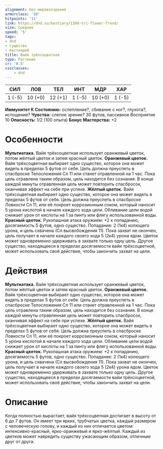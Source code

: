 ```yaml
---
alignment: без мировоззрения
armorclass: '10'
hitpoints: '11'
link: https://dnd.su/bestiary/1399-tri-flower-frond/
size: Среднее
speed: '5'
tags:
- dnd
- существо
- бестиарий
title: Вайя трёхсоцветная
type: Растение
cr: '0.5'
cssclasses:
    - dnd
---
```



| СИЛ | ЛОВ | ТЕЛ | ИНТ | МДР | ХАР |
|---|---|---|---|---|---|
| 1 (-5) | 10 (+0) | 12 (+1) | 1 (-5) | 10 (+0) | 1 (-5) |
**Иммунитет К Состоянию:** ослепление?, сбивание с ног?, глухота?, истощение?
**Чувства:** слепое зрение? 30 футов, пассивное Восприятие 10
**Опасность:** 1/2 (100 опыта)
**Бонус Мастерства:** +2


# Особенности
**Мультиатака.** Вайя трёхсоцветная использует оранжевый цветок, потом жёлтый цветок и затем красный цветок.
**Оранжевый цветок.** Вайя трёхсоцветная выбирает одно существо, которое она может видеть в пределах 5 футов от себя. Цель должна преуспеть в спасброске Телосложения Сл 11 или станет отравленной на 1 час. Пока цель отравлена таким образом, цель находится без сознания. В конце каждой минуты отравленная цель может повторить спасбросок, оканчивая эффект на себе при успехе.
**Жёлтый цветок.** Вайя трёхсоцветная выбирает одно существо, которое она может видеть в пределах 5 футов от себя. Цель должна преуспеть в спасброске Ловкости Сл 11, или её покроет коррозионным соком, который наносит 5 урона кислотой в начале каждого хода цели. Обливание цели водой снижает урон от кислоты на 1 за пинту или флягу использованной воды.
**Красный цветок.** Рукопашная атака оружием: +2 к попаданию, досягаемость 5 футов, одно существо. Попадание: 2 (1к4) колющего урона, и цель схвачена (Сл высвобождения 11). Пока захват не окончен, цель получает в начале каждого своего хода 5 (2к4) урона ядом. Цветок может одновременно удерживать в захвате только одну цель. Другое существо, находящееся в пределах досягаемости вайи трёхсоцветной, может использовать своё действие, чтобы закончить захват на цели.


# Действия
**Мультиатака.** Вайя трёхсоцветная использует оранжевый цветок, потом жёлтый цветок и затем красный цветок.
**Оранжевый цветок.** Вайя трёхсоцветная выбирает одно существо, которое она может видеть в пределах 5 футов от себя. Цель должна преуспеть в спасброске Телосложения Сл 11 или станет отравленной на 1 час. Пока цель отравлена таким образом, цель находится без сознания. В конце каждой минуты отравленная цель может повторить спасбросок, оканчивая эффект на себе при успехе.
**Жёлтый цветок.** Вайя трёхсоцветная выбирает одно существо, которое она может видеть в пределах 5 футов от себя. Цель должна преуспеть в спасброске Ловкости Сл 11, или её покроет коррозионным соком, который наносит 5 урона кислотой в начале каждого хода цели. Обливание цели водой снижает урон от кислоты на 1 за пинту или флягу использованной воды.
**Красный цветок.** Рукопашная атака оружием: +2 к попаданию, досягаемость 5 футов, одно существо. Попадание: 2 (1к4) колющего урона, и цель схвачена (Сл высвобождения 11). Пока захват не окончен, цель получает в начале каждого своего хода 5 (2к4) урона ядом. Цветок может одновременно удерживать в захвате только одну цель. Другое существо, находящееся в пределах досягаемости вайи трёхсоцветной, может использовать своё действие, чтобы закончить захват на цели.


# Описание
Когда полностью вырастает, вайя трёхсоцветная достигает в высоту от 6 до 7 футов. Он имеет три ярких, трубчатых цветка, каждый размером с человеческую голову, и каждый из них отличается цветом: интенсивно-красный, ярко-оранжевый и ярко-жёлтый. Каждый из цветков может навредить существу ужасающим образом, отличным друг от друга.